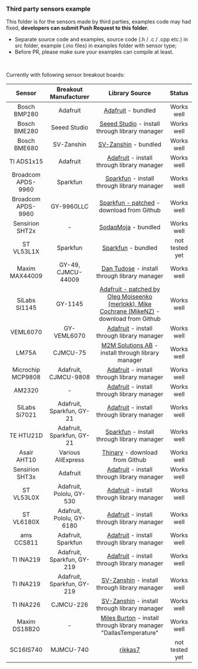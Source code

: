 ### Third party sensors example

This folder is for the sensors made by third parties, examples code may had fixed, **developers can submit Push Request to this folder**.

- Separate source code and examples, source code (.h / .c / .cpp etc.) in src folder, example (.ino files) in examples folder with sensor type;
- Before PR, please make sure your examples can compile at least.

&nbsp;

Currently with following sensor breakout boards:

|       Sensor       |   Breakout Manufacturer    |                                                                       Library Source                                                                        |     Status     |
|:------------------:|:--------------------------:|:-----------------------------------------------------------------------------------------------------------------------------------------------------------:|:--------------:|
|    Bosch BMP280    |          Adafruit          |                                          [Adafruit](https://github.com/adafruit/Adafruit_BMP280_Library) - bundled                                          |   Works well   |
|    Bosch BME280    |        Seeed Studio        |                               [Seeed Studio](https://github.com/Seeed-Studio/Grove_BME280) - install through library manager                                |   Works well   |
|    Bosch BME680    |         SV-Zanshin         |                                                [SV-Zanshin](https://github.com/SV-Zanshin/BME680) - bundled                                                 |   Works well   |
|     TI ADS1x15     |          Adafruit          |                                 [Adafruit](https://github.com/adafruit/Adafruit_ADS1X15) - install through library manager                                  |   Works well   |
| Broadcom APDS-9960 |          Sparkfun          |                         [Sparkfun](https://github.com/sparkfun/APDS-9960_RGB_and_Gesture_Sensor) - install through library manager                          |   Works well   |
| Broadcom APDS-9960 |         GY-9960LLC         |                      [Sparkfun - patched](https://github.com/sparkfun/APDS-9960_RGB_and_Gesture_Sensor/pull/25) - download from Github                      |   Works well   |
|  Sensirion SHT2x   |             -              |                                               [SodaqMoja](https://github.com/SodaqMoja/Sodaq_SHT2x) - bundled                                               |   Works well   |
|     ST VL53L1X     |          Sparkfun          |                                     [Sparkfun](https://github.com/sparkfun/SparkFun_VL53L1X_Arduino_Library) - bundled                                      | not tested yet |
|   Maxim MAX44009   |     GY-49, CJMCU-44009     |                                    [Dan Tudose](https://github.com/dantudose/MAX44009) - install through library manager                                    |   Works well   |
|   SiLabs SI1145    |          GY-1145           | [Adafruit - patched by Oleg Moiseenko (merlokk), Mike Cochrane (MikeNZ)](https://github.com/mikenz/A9_Adafruit_SI1145/tree/CubeCell) - download from Github |   Works well   |
|      VEML6070      |        GY-VEML6070         |                                 [Adafruit](https://github.com/adafruit/Adafruit_VEML6070) - install through library manager                                 |   Works well   |
|       LM75A        |          CJMCU-75          |                              [M2M Solutions AB](https://github.com/m2m-solutions/M2M_LM75A) - install through library manager                               |   Works well   |
| Microchip MCP9808  |    Adafruit, CJMCU-9808    |                             [Adafruit](https://github.com/adafruit/Adafruit_MCP9808_Library) - install through library manager                              |   Works well   |
|       AM2320       |             -              |                                  [Adafruit](https://github.com/adafruit/Adafruit_AM2320) - install through library manager                                  |   Works well   |
|   SiLabs Si7021    | Adafruit, Sparkfun, GY-21  |                                  [Adafruit](https://github.com/adafruit/Adafruit_Si7021) - install through library manager                                  |   Works well   |
|     TE HTU21D      | Adafruit, Sparkfun, GY-21  |                     [Sparkfun](https://github.com/sparkfun/SparkFun_HTU21D_Breakout_Arduino_Library) - install through library manager                      |   Works well   |
|    Asair AHT10     |     Various AliExpress     |                                             [Thinary](https://github.com/Thinary/AHT10) - download from Github                                              |   Works well   |
|  Sensirion SHT3x   |          Adafruit          |                                  [Adafruit](https://github.com/adafruit/Adafruit_SHT31) - install through library manager                                   |   Works well   |
|     ST VL53L0X     |  Adafruit, Pololu, GY-530  |                                 [Adafruit](https://github.com/adafruit/Adafruit_VL53L0X) - install through library manager                                  |   Works well   |
|     ST VL6180X     | Adafruit, Pololu, GY-6180  |                                 [Adafruit](https://github.com/adafruit/Adafruit_VL6180X) - install through library manager                                  |   Works well   |
|     ams CCS811     |     Adafruit, Sparkfun     |                                  [Adafruit](https://github.com/adafruit/Adafruit_CCS811) - install through library manager                                  |   Works well   |
|     TI INA219      | Adafruit, Sparkfun, GY-219 |                                  [Adafruit](https://github.com/adafruit/Adafruit_INA219) - install through library manager                                  |   Works well   |
|     TI INA219      | Adafruit, Sparkfun, GY-219 |                                      [SV-Zanshin](https://github.com/SV-Zanshin/INA) - install through library manager                                      |   Works well   |
|     TI INA226      |         CJMCU-226          |                                      [SV-Zanshin](https://github.com/SV-Zanshin/INA) - install through library manager                                      |   Works well   |
|   Maxim DS18B20    |             -              |          [Miles Burton](https://github.com/milesburton/Arduino-Temperature-Control-Library) - install through library manager "DallasTemperature"           |   Works well   |
|     SC16IS740      |        MJMCU-740           |                                           [rikkas7](https://github.com/rickkas7/SC16IS740RK)                                                                | not tested yet |